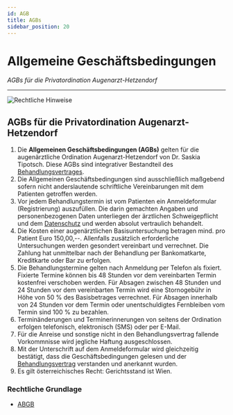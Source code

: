 ```yaml
---
id: AGB
title: AGBs
sidebar_position: 20
---
```


# Allgemeine Geschäftsbedingungen

*AGBs für die Privatordination Augenarzt-Hetzendorf*

------

![Rechtliche Hinweise](/Bilder/Rechtliche-Hinweise-Bild-4.png)



## AGBs für die Privatordination Augenarzt-Hetzendorf

1. Die **Allgemeinen Geschäftsbedingungen (AGBs)** gelten für die augenärztliche Ordination Augenarzt-Hetzendorf von Dr. Saskia Tipotsch. Diese AGBs sind integrativer Bestandteil des [Behandlungsvertrages](/docs/Kontakt/Rechtliche-Hinweise/Behandlungsvertrag).
2. Die Allgemeinen Geschäftsbedingungen sind ausschließlich maßgebend sofern nicht anderslautende schriftliche Vereinbarungen mit dem Patienten getroffen werden.
3. Vor jedem Behandlungstermin ist vom Patienten ein Anmeldeformular (Registrierung) auszufüllen. Die darin gemachten Angaben und personenbezogenen Daten unterliegen der ärztlichen Schweigepflicht und dem [Datenschutz](/docs/Kontakt/Rechtliche-Hinweise/Datenschutz) und werden absolut vertraulich behandelt.
4. Die Kosten einer augenärztlichen Basisuntersuchung betragen mind. pro Patient Euro 150,00,--. Allenfalls zusätzlich erforderliche Untersuchungen werden gesondert vereinbart und verrechnet. Die Zahlung hat unmittelbar nach der Behandlung per Bankomatkarte, Kreditkarte oder Bar zu erfolgen.
5. Die Behandlungstermine gelten nach Anmeldung per Telefon als fixiert. Fixierte Termine können bis 48 Stunden vor dem vereinbarten Termin kostenfrei verschoben werden. Für Absagen zwischen 48 Stunden und 24 Stunden vor dem vereinbarten Termin wird eine Stornogebühr in Höhe von 50 % des Basisbetrages verrechnet. Für Absagen innerhalb von 24  Stunden vor dem Termin oder unentschuldigtes Fernbleiben vom Termin sind 100 % zu bezahlen.
6. Terminänderungen und Terminerinnerungen von seitens der Ordination erfolgen telefonisch, elektronisch (SMS) oder per E-Mail.
7. Für die Anreise und sonstige nicht in den Behandlungsvertrag fallende Vorkommnisse wird jegliche Haftung ausgeschlossen.
8. Mit der Unterschrift auf dem Anmeldeformular wird gleichzeitig bestätigt, dass die Geschäftsbedingungen gelesen und der  [Behandlungsvertrag](/docs/Kontakt/Rechtliche-Hinweise/Behandlungsvertrag) verstanden und anerkannt wurden.
9. Es gilt österreichisches Recht: Gerichtsstand ist Wien.



### Rechtliche Grundlage

- [ABGB](https://www.jusline.at/gesetz/abgb)

